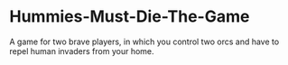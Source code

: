 # Hummies-Must-Die-The-Game
A game for two brave players, in which you control two orcs and have to repel human invaders from your home.
